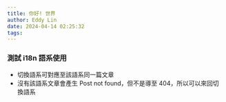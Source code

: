 ```yaml
---
title: 你好! 世界
author: Eddy Lin
date: 2024-04-14 02:25:32
tags:
---
```


### 測試 i18n 語系使用

- 切換語系可對應至該語系同一篇文章
- 沒有該語系文章會產生 Post not found，但不是導至 404，所以可以來回切換語系